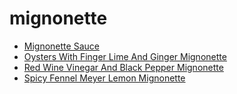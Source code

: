 # mignonette

 * [Mignonette Sauce](../index/m/mignonette-sauce-15405.json)
 * [Oysters With Finger Lime And Ginger Mignonette](../index/o/oysters-with-finger-lime-and-ginger-mignonette-56389895.json)
 * [Red Wine Vinegar And Black Pepper Mignonette](../index/r/red-wine-vinegar-and-black-pepper-mignonette-51205530.json)
 * [Spicy Fennel Meyer Lemon Mignonette](../index/s/spicy-fennel-meyer-lemon-mignonette-51205520.json)
